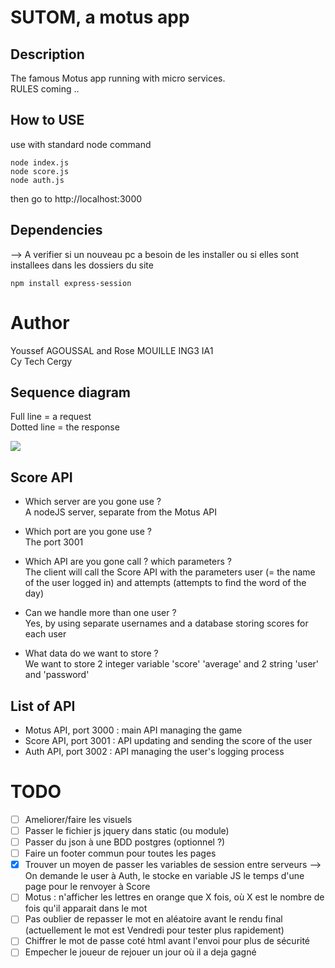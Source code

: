 # SUTOM, a motus app

## Description 

The famous Motus app running with micro services.\
RULES coming ..  

 ## How to USE
 
 use with standard node command
 
 ```
 node index.js
 node score.js
 node auth.js
 ```

then go to http://localhost:3000

## Dependencies
--> A verifier si un nouveau pc a besoin de les installer ou si elles sont installees dans les dossiers du site
 ```
 npm install express-session
 ```


# Author
Youssef AGOUSSAL and Rose MOUILLE ING3 IA1\
Cy Tech Cergy

## Sequence diagram
Full line = a request\
Dotted line = the response

[![](https://mermaid.ink/img/pako:eNp9kT9rw0AMxb-K0NIhdrt7MJR06RAIZOhiKMKnxAf3x73T1Q0h373n2A6Nh2oS9356T5wu2HrFWGHkr8Su5TdNp0C2cZBrazQ7Ket65yVFeN2_V6Cd4p_nTqyZmLtUZm4zTTxSK6_NH7OXwQf1n8-ow4NBVhdxb-jM4SmCBM0RkhNtoGMYtIvr0EPrA0-hHcUP7QogEba9zOgdKFf41ts-CQM5BalXlNs4quuxuoZlMcfD543JId8c6DTDS2GBloMlrfLPX0atQenYcoNVbhUfKRlpsHHXjFISfzi7FisJiQuclpgPhdWRTMyvrLT4sJuueTvq9ReehpoQ)](https://mermaid.live/edit#pako:eNp9kT9rw0AMxb-K0NIhdrt7MJR06RAIZOhiKMKnxAf3x73T1Q0h373n2A6Nh2oS9356T5wu2HrFWGHkr8Su5TdNp0C2cZBrazQ7Ket65yVFeN2_V6Cd4p_nTqyZmLtUZm4zTTxSK6_NH7OXwQf1n8-ow4NBVhdxb-jM4SmCBM0RkhNtoGMYtIvr0EPrA0-hHcUP7QogEba9zOgdKFf41ts-CQM5BalXlNs4quuxuoZlMcfD543JId8c6DTDS2GBloMlrfLPX0atQenYcoNVbhUfKRlpsHHXjFISfzi7FisJiQuclpgPhdWRTMyvrLT4sJuueTvq9ReehpoQ)



## Score API
- Which server are you gone use ?\
A nodeJS server, separate from the Motus API


- Which port are you gone use ?\
The port 3001


- Which API are you gone call ? which parameters ?\
The client will call the Score API with the parameters user 
(= the name of the user logged in) and attempts (attempts to find the word
of the day)


- Can we handle more than one user ?\
Yes, by using separate usernames and a database storing scores for each user


- What data do we want to store ?\
We want to store 2 integer variable 'score' 'average' and 2 string 'user' and
'password'

## List of API
- Motus API, port 3000 : main API managing the game
- Score API, port 3001 : API updating and sending the score of the user
- Auth API, port 3002 : API managing the user's logging process

# TODO
- [ ] Ameliorer/faire les visuels
- [ ] Passer le fichier js jquery dans static (ou module)
- [ ] Passer du json à une BDD postgres (optionnel ?)
- [ ] Faire un footer commun pour toutes les pages
- [X] Trouver un moyen de passer les variables de session entre serveurs --> On demande le user à Auth, le stocke en variable JS le temps d'une page pour le renvoyer à Score
- [ ] Motus : n'afficher les lettres en orange que X fois, où X est le nombre de fois qu'il apparait dans le mot
- [ ] Pas oublier de repasser le mot en aléatoire avant le rendu final (actuellement le mot est Vendredi pour tester plus rapidement)
- [ ] Chiffrer le mot de passe coté html avant l'envoi pour plus de sécurité
- [ ] Empecher le joueur de rejouer un jour où il a deja gagné
